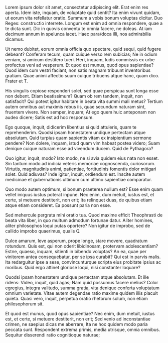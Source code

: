 ---
---
Lorem ipsum dolor sit amet, consectetur adipiscing elit. Erat enim res aperta. Idem iste, inquam, de voluptate quid sentit? Ita enim vivunt quidam, ut eorum vita refellatur oratio. Summum a vobis bonum voluptas dicitur. Duo Reges: constructio interrete. Longum est enim ad omnia respondere, quae a te dicta sunt. Dic in quovis conventu te omnia facere, ne doleas. At iam decimum annum in spelunca iacet. Haec para/doca illi, nos admirabilia dicamus. 

Ut nemo dubitet, eorum omnia officia quo spectare, quid sequi, quid fugere debeant? Conferam tecum, quam cuique verso rem subicias; Ne in odium veniam, si amicum destitero tueri. Heri, inquam, ludis commissis ex urbe profectus veni ad vesperum. Et quod est munus, quod opus sapientiae? Quod idem cum vestri faciant, non satis magnam tribuunt inventoribus gratiam. Quae animi affectio suum cuique tribuens atque hanc, quam dico. Frater et T. 

His singulis copiose responderi solet, sed quae perspicua sunt longa esse non debent. Etiam beatissimum? Quam ob rem tandem, inquit, non satisfacit? Qui potest igitur habitare in beata vita summi mali metus? Tertium autem omnibus aut maximis rebus iis, quae secundum naturam sint, fruentem vivere. Non semper, inquam; At ego quem huic anteponam non audeo dicere; Satis est ad hoc responsum. 

Ego quoque, inquit, didicerim libentius si quid attuleris, quam te reprehenderim. Quodsi ipsam honestatem undique pertectam atque absolutam. Quid turpius quam sapientis vitam ex insipientium sermone pendere? Non dolere, inquam, istud quam vim habeat postea videro; Suam denique cuique naturam esse ad vivendum ducem. Quid de Pythagora? 

Quo igitur, inquit, modo? Isto modo, ne si avia quidem eius nata non esset. Sin tantum modo ad indicia veteris memoriae cognoscenda, curiosorum. Virtutis, magnitudinis animi, patientiae, fortitudinis fomentis dolor mitigari solet. Quid adiuvas? Inde igitur, inquit, ordiendum est. Inscite autem medicinae et gubernationis ultimum cum ultimo sapientiae comparatur. 

Quo modo autem optimum, si bonum praeterea nullum est? Esse enim quam vellet iniquus iustus poterat inpune. Nec enim, dum metuit, iustus est, et certe, si metuere destiterit, non erit; Ita relinquet duas, de quibus etiam atque etiam consideret. Ea possunt paria non esse. 

Sed mehercule pergrata mihi oratio tua. Quod maxime efficit Theophrasti de beata vita liber, in quo multum admodum fortunae datur. Aliter homines, aliter philosophos loqui putas oportere? Non igitur de improbo, sed de callido improbo quaerimus, qualis Q. 

Dulce amarum, leve asperum, prope longe, stare movere, quadratum rotundum. Quis est, qui non oderit libidinosam, protervam adolescentiam? Estne, quaeso, inquam, sitienti in bibendo voluptas? An ea, quae per vinitorem antea consequebatur, per se ipsa curabit? Qui est in parvis malis. Ita redarguitur ipse a sese, convincunturque scripta eius probitate ipsius ac moribus. Quid ergo attinet gloriose loqui, nisi constanter loquare? 

Quodsi ipsam honestatem undique pertectam atque absolutam. Et ille ridens: Video, inquit, quid agas; Nam quid possumus facere melius? Color egregius, integra valitudo, summa gratia, vita denique conferta voluptatum omnium varietate. Vitae autem degendae ratio maxime quidem illis placuit quieta. Quasi vero, inquit, perpetua oratio rhetorum solum, non etiam philosophorum sit. 

Et quod est munus, quod opus sapientiae? Nec enim, dum metuit, iustus est, et certe, si metuere destiterit, non erit; Sed venio ad inconstantiae crimen, ne saepius dicas me aberrare; Ita ne hoc quidem modo paria peccata sunt. Respondent extrema primis, media utrisque, omnia omnibus. Sequitur disserendi ratio cognitioque naturae; 

